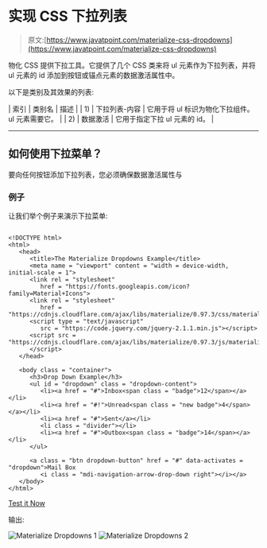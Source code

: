 # 实现 CSS 下拉列表

> 原文:[https://www.javatpoint.com/materialize-css-dropdowns](https://www.javatpoint.com/materialize-css-dropdowns)

物化 CSS 提供下拉工具。它提供了几个 CSS 类来将 ul 元素作为下拉列表，并将 ul 元素的 id 添加到按钮或锚点元素的数据激活属性中。

以下是类别及其效果的列表:

| 索引 | 类别名 | 描述 |
| 1) | 下拉列表-内容 | 它用于将 ul 标识为物化下拉组件。ul 元素需要它。 |
| 2) | 数据激活 | 它用于指定下拉 ul 元素的 id。 |

* * *

## 如何使用下拉菜单？

要向任何按钮添加下拉列表，您必须确保数据激活属性与

### 例子

让我们举个例子来演示下拉菜单:

```

<!DOCTYPE html>
<html>
   <head>
      <title>The Materialize Dropdowns Example</title>
      <meta name = "viewport" content = "width = device-width, initial-scale = 1">      
      <link rel = "stylesheet"
         href = "https://fonts.googleapis.com/icon?family=Material+Icons">
      <link rel = "stylesheet"
         href = "https://cdnjs.cloudflare.com/ajax/libs/materialize/0.97.3/css/materialize.min.css">
      <script type = "text/javascript"
         src = "https://code.jquery.com/jquery-2.1.1.min.js"></script>           
      <script src = "https://cdnjs.cloudflare.com/ajax/libs/materialize/0.97.3/js/materialize.min.js">
      </script> 
   </head>

   <body class = "container"> 
      <h3>Drop Down Example</h3>
      <ul id = "dropdown" class = "dropdown-content">
         <li><a href = "#">Inbox<span class = "badge">12</span></a></li>
         <li><a href = "#!">Unread<span class = "new badge">4</span></a></li>
         <li><a href = "#">Sent</a></li>
         <li class = "divider"></li>
         <li><a href = "#">Outbox<span class = "badge">14</span></a></li>
      </ul>

      <a class = "btn dropdown-button" href = "#" data-activates = "dropdown">Mail Box
         <i class = "mdi-navigation-arrow-drop-down right"></i></a>	 
   </body>
</html>

```

[Test it Now](https://www.javatpoint.com/oprweb/test.jsp?filename=materializecssdropdowns1)

输出:

![Materialize Dropdowns 1](../Images/82585153ff9214d89e072f96dc79155c.png)
![Materialize Dropdowns 2](../Images/73c94378d1c6da8d5a871889514278d8.png)